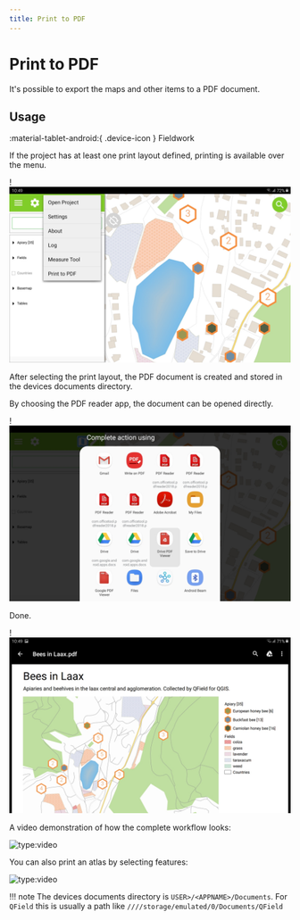 ```yaml
---
title: Print to PDF
---
```


# Print to PDF

It's possible to export the maps and other items to a PDF document.

## Usage
:material-tablet-android:{ .device-icon } Fieldwork

If the project has at least one print layout defined, printing is
available over the menu.

!![](../assets/images/print_menu.jpg)

After selecting the print layout, the PDF document is created and stored
in the devices documents directory.

By choosing the PDF reader app, the document can be opened directly.

!![](../assets/images/print_open.jpg)

Done.

!![](../assets/images/print_document.jpg)

A video demonstration of how the complete workflow looks:

![type:video](https://player.vimeo.com/video/499566180)

You can also print an atlas by selecting features:

![type:video](https://player.vimeo.com/video/604740848)

!!! note
    The devices documents directory is `USER>/<APPNAME>/Documents`. For
   `QField` this is usually a path like `////storage/emulated/0/Documents/QField`

